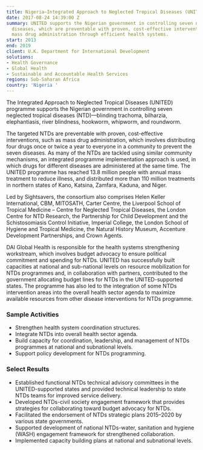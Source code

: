 ```yaml
---
title: Nigeria—Integrated Approach to Neglected Tropical Diseases (UNITED)
date: 2017-08-24 14:39:00 Z
summary: UNITED supports the Nigerian government in controlling seven neglected tropical
  diseases, which are preventable with proven, cost-effective interventions such as
  mass drug administration through efficient health systems.
start: 2013
end: 2019
client: U.K. Department for International Development
solutions:
- Health Governance
- Global Health
- Sustainable and Accountable Health Services
regions: Sub-Saharan Africa
country: 'Nigeria '
---
```


The Integrated Approach to Neglected Tropical Diseases (UNITED) programme supports the Nigerian government in controlling seven neglected tropical diseases (NTD)—blinding trachoma, bilharzia, elephantiasis, river blindness, hookworm, whipworm, and roundworm.

The targeted NTDs are preventable with proven, cost-effective interventions, such as mass drug administration, which involves distributing four drugs once or twice a year to everyone in a community to prevent the seven diseases. As many of the NTDs are tackled using similar community mechanisms, an integrated programme implementation approach is used, in which drugs for different diseases are administered at the same time. The UNITED programme has reached 13.8 million people with annual mass treatment to reduce illness, and distributed more than 110 million treatments in northern states of Kano, Katsina, Zamfara, Kaduna, and Niger.

Led by Sightsavers, the consortium also comprises Helen Keller International, CBM, MITOSATH, Carter Centre, the Liverpool School of Tropical Medicine – Centre for Neglected Tropical Diseases, the London Centre for NTD Research, the Partnership for Child Development and the Schistosomiasis Control Initiative, Imperial College, the London School of Hygiene and Tropical Medicine, the Natural History Museum, Accenture Development Partnerships, and Crown Agents.

DAI Global Health is responsible for the health systems strengthening workstream, which involves budget advocacy to ensure political commitment and spending for NTDs. UNITED has successfully built capacities at national and sub-national levels on resource mobilization for NTDs programmes and, in collaboration with partners, contributed to the government allocating budget lines for NTDs in the UNITED-supported states. The programme has also led to the integration of some NTDs intervention areas into the overall health sector agenda to maximize available resources from other disease interventions for NTDs programme.

### Sample Activities

* Strengthen health system coordination structures.
* Integrate NTDs into overall health sector agenda.
* Build capacity for coordination, leadership, and management of NTDs programmes at national and subnational levels.
* Support policy development for NTDs programming.

### Select Results

* Established functional NTDs technical advisory committees in the UNITED-supported states and provided technical leadership to state NTDs teams for improved service delivery.
* Developed NTDs-civil society engagement framework that provides strategies for collaborating toward budget advocacy for NTDs.
* Facilitated the endorsement of NTDs strategic plans 2015–2020 by various state governments.
* Supported development of national NTDs-water, sanitation and hygiene (WASH) engagement framework for strengthened collaboration.
* Implemented capacity building plans at national and subnational levels.